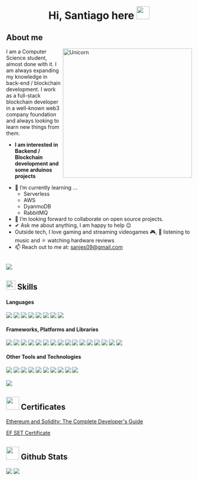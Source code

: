<h1 align="center"><b>Hi, Santiago here </b><img src="https://media.giphy.com/media/hvRJCLFzcasrR4ia7z/giphy.gif" width="35"></h1>

## <b> About me </b>
<img align="right" width=350px alt="Unicorn" src="https://media.giphy.com/media/Dh5q0sShxgp13DwrvG/giphy.gif" />

I am a Computer Science student, almost done with it. I am always expanding my knowledge in back-end / blockchain development. I work as a full-stack blockchain developer in a well-known web3 company foundation and always looking to learn new things from them.

* **I am interested in Backend / Blockchain development and some arduinos projects**
- 🌱 I’m currently learning ...
  - Serverless
  - AWS
  - DyanmoDB
  - RabbitMQ
- 👯 I’m looking forward to collaborate on open source projects.
- ✔ Ask me about anything, I am happy to help 😉<br>
- Outside tech, I love gaming and streaming videogames 🎮, 🎵 listening to music and ⚛︎ watching hardware reviews
- 📫 Reach out to me at: <a href="sanjes09@gmail.com">sanjes09@gmail.com</a>

<br>
<img src="https://user-images.githubusercontent.com/73097560/115834477-dbab4500-a447-11eb-908a-139a6edaec5c.gif">
<br>

## <img src="https://media2.giphy.com/media/QssGEmpkyEOhBCb7e1/giphy.gif?cid=ecf05e47a0n3gi1bfqntqmob8g9aid1oyj2wr3ds3mg700bl&rid=giphy.gif" width ="25"><b> Skills</b>

<div>
  <h4> Languages </h4>
  <span> 
    <img src="https://img.shields.io/badge/HTML5-E34F26?style=for-the-badge&logo=html5&logoColor=white">
    <img src="https://img.shields.io/badge/CSS3-1572B6?style=for-the-badge&logo=css3&logoColor=white">
    <img src="https://img.shields.io/badge/JavaScript-F7DF1E?style=for-the-badge&logo=javascript&logoColor=black">
    <img src= "https://img.shields.io/badge/typescript-%23007ACC.svg?style=for-the-badge&logo=typescript&logoColor=white">
    <img src= "https://img.shields.io/badge/Solidity-%23363636.svg?style=for-the-badge&logo=solidity&logoColor=white">
    <img src= "https://img.shields.io/badge/php-%23777BB4.svg?style=for-the-badge&logo=php&logoColor=white">
    <img src="https://img.shields.io/badge/python-3670A0?style=for-the-badge&logo=python&logoColor=ffdd54">
    <img src= "https://img.shields.io/badge/-GraphQL-E10098?style=for-the-badge&logo=graphql&logoColor=white">
  </span>
  
  <h4> Frameworks, Platforms and Libraries </h4>
  <span> 
    <img src= "https://img.shields.io/badge/react-%2320232a.svg?style=for-the-badge&logo=react&logoColor=%2361DAFB">
    <img src="https://img.shields.io/badge/Next-black?style=for-the-badge&logo=next.js&logoColor=white">
    <img src="https://img.shields.io/badge/bootstrap-%238511FA.svg?style=for-the-badge&logo=bootstrap&logoColor=white">
    <img src="https://img.shields.io/badge/chart.js-F5788D.svg?style=for-the-badge&logo=chart.js&logoColor=white">
    <img src="https://img.shields.io/badge/tailwindcss-%2338B2AC.svg?style=for-the-badge&logo=tailwind-css&logoColor=white">
    <img src="https://img.shields.io/badge/MUI-%230081CB.svg?style=for-the-badge&logo=mui&logoColor=white">
    <img src= "https://img.shields.io/badge/web3.js-F16822?style=for-the-badge&logo=web3.js&logoColor=white">
    <img src="https://img.shields.io/badge/node.js-6DA55F?style=for-the-badge&logo=node.js&logoColor=white">
    <img src="https://img.shields.io/badge/express.js-%23404d59.svg?style=for-the-badge&logo=express&logoColor=%2361DAFB">
    <img src="https://img.shields.io/badge/Socket.io-black?style=for-the-badge&logo=socket.io&badgeColor=010101">
    <img src="https://img.shields.io/badge/JWT-black?style=for-the-badge&logo=JSON%20web%20tokens">
    <img src="https://img.shields.io/badge/zod-%233068b7.svg?style=for-the-badge&logo=zod&logoColor=white">
    <img src="https://img.shields.io/badge/NODEMON-%23323330.svg?style=for-the-badge&logo=nodemon&logoColor=%BBDEAD">
    <img src="https://img.shields.io/badge/NPM-%23CB3837.svg?style=for-the-badge&logo=npm&logoColor=white">
    <img src="https://img.shields.io/badge/pnpm-%234a4a4a.svg?style=for-the-badge&logo=pnpm&logoColor=f69220">
    <img src="https://img.shields.io/badge/yarn-%232C8EBB.svg?style=for-the-badge&logo=yarn&logoColor=white">
  </span>
  
  <h4> Other Tools and Technologies </h4>
  <span>
    <img src="https://img.shields.io/badge/AWS-%23FF9900.svg?style=for-the-badge&logo=amazon-aws&logoColor=white">
    <img src="https://img.shields.io/badge/Git-F05032?style=for-the-badge&logo=git&logoColor=white">
    <img src="https://img.shields.io/badge/jira-%230A0FFF.svg?style=for-the-badge&logo=jira&logoColor=white">
    <img src="https://img.shields.io/badge/Notion-%23000000.svg?style=for-the-badge&logo=notion&logoColor=white">
    <img src="https://img.shields.io/badge/vercel-%23000000.svg?style=for-the-badge&logo=vercel&logoColor=white">
    <img src="https://img.shields.io/badge/firebase-%23039BE5.svg?style=for-the-badge&logo=firebase">
    <img src="https://img.shields.io/badge/MySQL-00000F?style=for-the-badge&logo=mysql&logoColor=white">
    <img src="https://img.shields.io/badge/Visual%20Studio%20Code-0078d7.svg?style=for-the-badge&logo=visual-studio-code&logoColor=white">
    <img src="https://img.shields.io/badge/-Arduino-00979D?style=for-the-badge&logo=Arduino&logoColor=white">
    <img src="https://img.shields.io/badge/-Swagger-%23Clojure?style=for-the-badge&logo=swagger&logoColor=white">
  </span>
</div>

<br>
<img src="https://user-images.githubusercontent.com/73097560/115834477-dbab4500-a447-11eb-908a-139a6edaec5c.gif">
<br>

## <img src="https://media1.giphy.com/media/v1.Y2lkPTc5MGI3NjExeHAwZTQ5bnBqc2Q5dWx2ZmpucXBmc215eWR6dTB0cDg2dnB5NTB4aCZlcD12MV9pbnRlcm5hbF9naWZfYnlfaWQmY3Q9cw/v1sJPCGg1z2HROGgV6/giphy.gif" width="35"><b> Certificates </b>
[Ethereum and Solidity: The
Complete Developer's Guide](https://github.com/santiago-ab/santiago-ab/blob/update/repo-and-certs/Certificates/Ethereum%20and%20Solidity.pdf)

[EF SET Certificate](https://github.com/santiago-ab/santiago-ab/blob/update/repo-and-certs/Certificates/EF%20SET%20Certificate.pdf)
</div>

## <img src="https://media.giphy.com/media/iY8CRBdQXODJSCERIr/giphy.gif" width="35"><b> Github Stats </b>
[![](https://github-readme-stats.vercel.app/api?username=santiago-ab&show_icons=true&theme=tokyonight&hide_border=true&locale=en)](https://github.com/santiago-ab)
[![](https://github-readme-streak-stats.herokuapp.com/?user=santiago-ab&theme=material-palenight)](https://github.com/santiago-ab)
</div>
